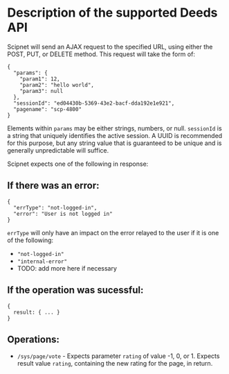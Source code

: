 # Description of the supported Deeds API

Scipnet will send an AJAX request to the specified URL, using either the POST, PUT, or DELETE method. This request will take the form of:

```
{
  "params": {
    "param1": 12,
    "param2": "hello world",
    "param3": null
  },
  "sessionId": "ed04430b-5369-43e2-bacf-dda192e1e921",
  "pagename": "scp-4800"
}
```

Elements within `params` may be either strings, numbers, or null. `sessionId` is a string that uniquely identifies the active session. A UUID is recommended for this purpose, but any string value that is guaranteed to be unique and is generally unpredictable will suffice.

Scipnet expects one of the following in response:

## If there was an error:

```
{
  "errType": "not-logged-in",
  "error": "User is not logged in"
}
```

`errType` will only have an impact on the error relayed to the user if it is one of the following:

* `"not-logged-in"`
* `"internal-error"`
* TODO: add more here if necessary

## If the operation was sucessful:

```
{
  result: { ... }
}
```

## Operations:

* `/sys/page/vote` - Expects parameter `rating` of value -1, 0, or 1. Expects result value `rating`, containing the new rating for the page, in return.
